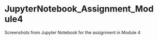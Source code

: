 # JupyterNotebook_Assignment_Module4
Screenshots from Jupyter Notebook for the assignment in Module 4

